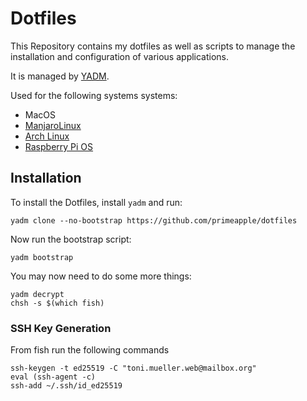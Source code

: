 # Dotfiles
This Repository contains my dotfiles as well as scripts to manage the installation and configuration of various applications.

It is managed by [YADM](https://yadm.io/).

Used for the following systems systems:
* MacOS
* [ManjaroLinux](https://manjaro.org/)
* [Arch Linux](https://archlinux.org/)
* [Raspberry Pi OS](https://www.raspberrypi.com/software/)

## Installation
To install the Dotfiles, install `yadm` and run:
```shell
yadm clone --no-bootstrap https://github.com/primeapple/dotfiles
```

Now run the bootstrap script:
```shell
yadm bootstrap
```

You may now need to do some more things:
```shell
yadm decrypt
chsh -s $(which fish)
```

### SSH Key Generation
From fish run the following commands
```shell
ssh-keygen -t ed25519 -C "toni.mueller.web@mailbox.org"
eval (ssh-agent -c)
ssh-add ~/.ssh/id_ed25519
```

